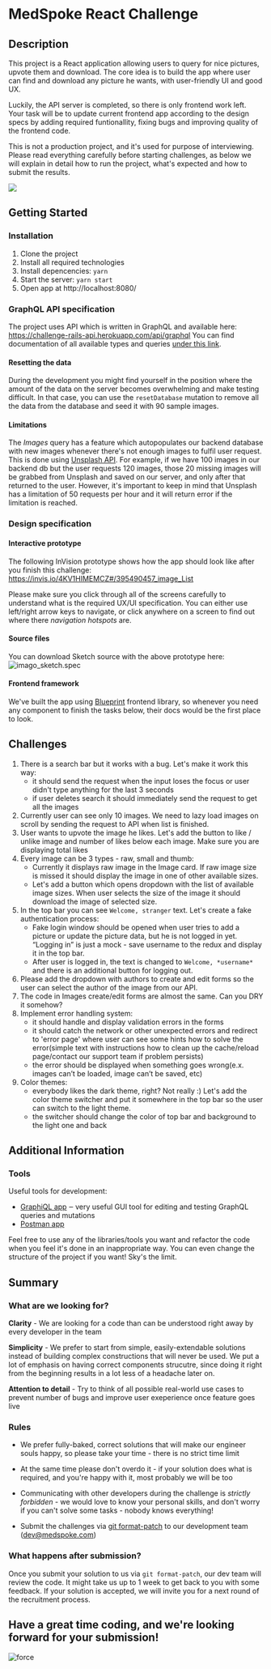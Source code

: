 # MedSpoke React Challenge

## Description

This project is a React application allowing users to query for nice pictures, upvote them and download. The core idea is to build the app where user can find and download any picture he wants, with user-friendly UI and good UX.

Luckily, the API server is completed, so there is only frontend work left. Your task will be to update current frontend app according to the design specs by adding required funtionallity, fixing bugs and improving quality of the frontend code.  

This is not a production project, and it's used for purpose of interviewing. Please read everything carefully before starting challenges, as below we will explain in detail how to run the project, what's expected and how to submit the results.

![](https://raw.githubusercontent.com/medspoke/challenges/challenge-react/assets/imago-sceenshot.jpg)

## Getting Started

### Installation

1. Clone the project
2. Install all required technologies
3. Install depencencies: `yarn`
4. Start the server: `yarn start`
5. Open app at http://localhost:8080/

### GraphQL API specification

The project uses API which is written in GraphQL and available here: https://challenge-rails-api.herokuapp.com/api/graphql You can find documentation of all available types and queries [under this link](http://react-challenge.medspoke.com/).

#### Resetting the data
During the development you might find yourself in the position where the amount of the data on the server becomes overwhelming and make testing difficult. In that case, you can use the `resetDatabase` mutation to remove all the data from the database and seed it with 90 sample images.

#### Limitations

The _Images_ query has a feature which autopopulates our backend database with new images whenever there's not enough images to fulfil user request. This is done using [Unsplash API](https://unsplash.com/developers). For example, if we have 100 images in our backend db but the user requests 120 images, those 20 missing images will be grabbed from Unsplash and saved on our server, and only after that returned to the user. However, it's important to keep in mind that Unsplash has a limitation of 50 requests per hour and it will return error if the limitation is reached.

### Design specification

#### Interactive prototype

The following InVision prototype shows how the app should look like after you finish this challenge: https://invis.io/4KV1HIMEMCZ#/395490457_image_List 

Please make sure you click through all of the screens carefully to understand what is the required UX/UI specification. You can either use left/right arrow keys to navigate, or click anywhere on a screen to find out where there _navigation hotspots_ are. 

#### Source files

You can download Sketch source with the above prototype here: ![imago_sketch.spec](https://github.com/medspoke/challenges/blob/challenge-react/assets/imago_spec.sketch?raw=true)

#### Frontend framework

We've built the app using [Blueprint](https://blueprintjs.com/docs/) frontend library, so whenever you need any component to finish the tasks below, their docs would be the first place to look.

## Challenges

1. There is a search bar but it works with a bug. Let's make it work this way:
   - it should send the request when the input loses the focus or user didn't type anything for the last 3 seconds
   - if user deletes search it should immediately send the request to get all the images
2. Currently user can see only 10 images. We need to lazy load images on scroll by sending the request to API when list is finished.
3. User wants to upvote the image he likes. Let's add the button to like / unlike image and number of likes below each image. Make sure you are displaying total likes
4. Every image can be 3 types - raw, small and thumb:
   - Currently it displays raw image in the Image card. If raw image size is missed it should display the image in one of other available sizes.
   - Let's add a button which opens dropdown with the list of available image sizes. When user selects the size of the image it should download the image of selected size.
5. In the top bar you can see `Welcome, stranger` text. Let's create a fake authentication process:
   - Fake login window should be opened when user tries to add a picture or update the picture data, but he is not logged in yet. “Logging in” is just a mock - save username to the redux and display it in the top bar.
   - After user is logged in, the text is changed to `Welcome, *username*` and there is an additional button for logging out.
6. Please add the dropdown with authors to create and edit forms so the user can select the author of the image from our API.
7. The code in Images create/edit forms are almost the same. Can you DRY it somehow?
8. Implement error handling system:
   - it should handle and display validation errors in the forms
   - it should catch the network or other unexpected errors and redirect to 'error page' where user can see some hints how to solve the error(simple text with instructions how to clean up the cache/reload page/contact our support team if problem persists)
   - the error should be displayed when something goes wrong(e.x. images can’t be loaded, image can’t be saved, etc)
9. Color themes:
   - everybody likes the dark theme, right? Not really :) Let's add the color theme switcher and put it somewhere in the top bar so the user can switch to the light theme.
   - the switcher should change the color of top bar and background to the light one and back

## Additional Information

### Tools

Useful tools for development:

- [GraphiQL app](https://electronjs.org/apps/graphiql) ‒ very useful GUI tool for editing and testing GraphQL queries and mutations
- [Postman app](https://www.getpostman.com/downloads/) 

Feel free to use any of the libraries/tools you want and refactor the code when you feel it's done in an inappropriate way. You can even change the structure of the project if you want! Sky's the limit.

## Summary

### What are we looking for?

**Clarity** - We are looking for a code than can be understood right away by every developer in the team

**Simplicity** - We prefer to start from simple, easily-extendable solutions instead of building complex constructions that will never be used. We put a lot of emphasis on having correct components strucutre, since doing it right from the beginning results in a lot less of a headache later on.

**Attention to detail** - Try to think of all possible real-world use cases to prevent number of bugs and improve user exeperience once feature goes live

### Rules

* We prefer fully-baked, correct solutions that will make our engineer souls happy, so please take your time - there is no strict time limit

* At the same time please don't overdo it - if your solution does what is required, and you're happy with it, most probably we will be too

* Communicating with other developers during the challenge is *strictly forbidden* - we would love to know your personal skills, and don't worry if you can't solve some tasks - nobody knows everything!

* Submit the challenges via [git format-patch](https://git-scm.com/docs/git-format-patch) to our development team (dev@medspoke.com)

### What happens after submission?

Once you submit your solution to us via `git format-patch`, our dev team will review the code. It might take us up to 1 week to get back to you with some feedback. If your solution is accepted, we will invite you for a next round of the recruitment process.

## Have a great time coding, and we're looking forward for your submission!

![force](https://media.giphy.com/media/l49JHz7kJvl6MCj3G/giphy.gif)

